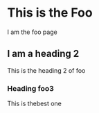 # This is the Foo

I am the foo page

## I am a heading 2

This is the heading 2 of foo

### Heading foo3

This is thebest one
